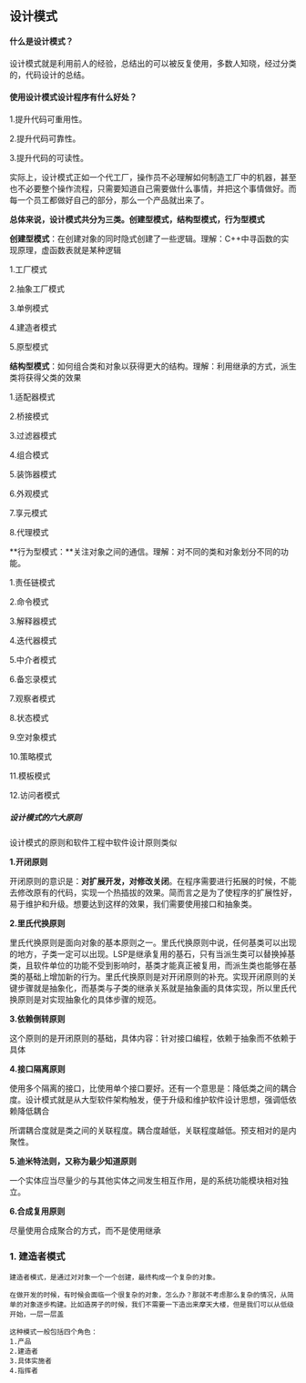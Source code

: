 ## 设计模式

 #### 什么是设计模式？

设计模式就是利用前人的经验，总结出的可以被反复使用，多数人知晓，经过分类的，代码设计的总结。

#### 使用设计模式设计程序有什么好处？

1.提升代码可重用性。

2.提升代码可靠性。

3.提升代码的可读性。

实际上，设计模式正如一个代工厂，操作员不必理解如何制造工厂中的机器，甚至也不必要整个操作流程，只需要知道自己需要做什么事情，并把这个事情做好。而每一个员工都做好自己的部分，那么一个产品就出来了。

**总体来说，设计模式共分为三类。创建型模式，结构型模式，行为型模式**

**创建型模式**：在创建对象的同时隐式创建了一些逻辑。理解：C++中寻函数的实现原理，虚函数表就是某种逻辑

1.工厂模式

2.抽象工厂模式

3.单例模式

4.建造者模式

5.原型模式

**结构型模式**：如何组合类和对象以获得更大的结构。理解：利用继承的方式，派生类将获得父类的效果

1.适配器模式

2.桥接模式

3.过滤器模式

4.组合模式

5.装饰器模式

6.外观模式

7.享元模式

8.代理模式

**行为型模式：**关注对象之间的通信。理解：对不同的类和对象划分不同的功能。

1.责任链模式

2.命令模式

3.解释器模式

4.迭代器模式

5.中介者模式

6.备忘录模式

7.观察者模式

8.状态模式

9.空对象模式

10.策略模式

11.模板模式

12.访问者模式

##### 设计模式的六大原则

设计模式的原则和软件工程中软件设计原则类似

**1.开闭原则**

开闭原则的意识是：**对扩展开发，对修改关闭**。在程序需要进行拓展的时候，不能去修改原有的代码，实现一个热插拔的效果。简而言之是为了使程序的扩展性好，易于维护和升级。想要达到这样的效果，我们需要使用接口和抽象类。

**2.里氏代换原则**

里氏代换原则是面向对象的基本原则之一。里氏代换原则中说，任何基类可以出现的地方，子类一定可以出现。LSP是继承复用的基石，只有当派生类可以替换掉基类，且软件单位的功能不受到影响时，基类才能真正被复用，而派生类也能够在基类的基础上增加新的行为。里氏代换原则是对开闭原则的补充。实现开闭原则的关键步骤就是抽象化，而基类与子类的继承关系就是抽象画的具体实现，所以里氏代换原则是对实现抽象化的具体步骤的规范。

**3.依赖倒转原则**

这个原则的是开闭原则的基础，具体内容：针对接口编程，依赖于抽象而不依赖于具体

**4.接口隔离原则**

使用多个隔离的接口，比使用单个接口要好。还有一个意思是：降低类之间的耦合度。设计模式就是从大型软件架构触发，便于升级和维护软件设计思想，强调低依赖降低耦合

所谓耦合度就是类之间的关联程度。耦合度越低，关联程度越低。预支相对的是内聚性。

**5.迪米特法则，又称为最少知道原则**

一个实体应当尽量少的与其他实体之间发生相互作用，是的系统功能模块相对独立。

**6.合成复用原则**

尽量使用合成聚合的方式，而不是使用继承

### 1. 建造者模式

```
建造者模式，是通过对对象一个一个创建，最终构成一个复杂的对象。

在做开发的时候，有时候会面临一个很复杂的对象，怎么办？那就不考虑那么复杂的情况，从简单的对象逐步构建。比如造房子的时候，我们不需要一下造出来摩天大楼，但是我们可以从低级开始，一层一层盖

这种模式一般包括四个角色：
1.产品
2.建造者
3.具体实施者
4.指挥者
```

